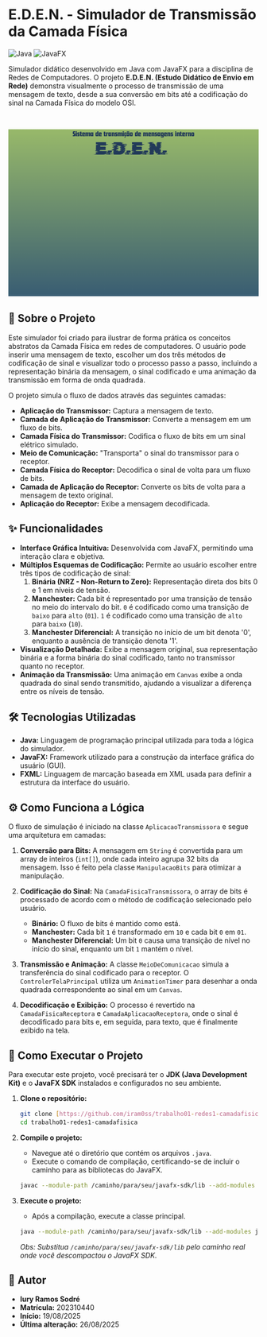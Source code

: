 # E.D.E.N. - Simulador de Transmissão da Camada Física
![Java](https://img.shields.io/badge/Java-11+-orange.svg) ![JavaFX](https://img.shields.io/badge/JavaFX-17+-blue.svg)

Simulador didático desenvolvido em Java com JavaFX para a disciplina de Redes de Computadores. O projeto **E.D.E.N. (Estudo Didático de Envio em Rede)** demonstra visualmente o processo de transmissão de uma mensagem de texto, desde a sua conversão em bits até a codificação do sinal na Camada Física do modelo OSI.

<br>

![Interface do E.D.E.N.](redes1_trabalho01_202310440/img/fundoPrincipal.png)

## 📜 Sobre o Projeto

Este simulador foi criado para ilustrar de forma prática os conceitos abstratos da Camada Física em redes de computadores. O usuário pode inserir uma mensagem de texto, escolher um dos três métodos de codificação de sinal e visualizar todo o processo passo a passo, incluindo a representação binária da mensagem, o sinal codificado e uma animação da transmissão em forma de onda quadrada.

O projeto simula o fluxo de dados através das seguintes camadas:
* **Aplicação do Transmissor:** Captura a mensagem de texto.
* **Camada de Aplicação do Transmissor:** Converte a mensagem em um fluxo de bits.
* **Camada Física do Transmissor:** Codifica o fluxo de bits em um sinal elétrico simulado.
* **Meio de Comunicação:** "Transporta" o sinal do transmissor para o receptor.
* **Camada Física do Receptor:** Decodifica o sinal de volta para um fluxo de bits.
* **Camada de Aplicação do Receptor:** Converte os bits de volta para a mensagem de texto original.
* **Aplicação do Receptor:** Exibe a mensagem decodificada.

## ✨ Funcionalidades

* **Interface Gráfica Intuitiva:** Desenvolvida com JavaFX, permitindo uma interação clara e objetiva.
* **Múltiplos Esquemas de Codificação:** Permite ao usuário escolher entre três tipos de codificação de sinal:
    1.  **Binária (NRZ - Non-Return to Zero):** Representação direta dos bits 0 e 1 em níveis de tensão.
    2.  **Manchester:** Cada bit é representado por uma transição de tensão no meio do intervalo do bit. `0` é codificado como uma transição de `baixo` para `alto` (`01`). `1` é codificado como uma transição de `alto` para `baixo` (`10`).
    3.  **Manchester Diferencial:** A transição no início de um bit denota '0', enquanto a ausência de transição denota '1'.
* **Visualização Detalhada:** Exibe a mensagem original, sua representação binária e a forma binária do sinal codificado, tanto no transmissor quanto no receptor.
* **Animação da Transmissão:** Uma animação em `Canvas` exibe a onda quadrada do sinal sendo transmitido, ajudando a visualizar a diferença entre os níveis de tensão.

## 🛠️ Tecnologias Utilizadas

* **Java:** Linguagem de programação principal utilizada para toda a lógica do simulador.
* **JavaFX:** Framework utilizado para a construção da interface gráfica do usuário (GUI).
* **FXML:** Linguagem de marcação baseada em XML usada para definir a estrutura da interface do usuário.

## ⚙️ Como Funciona a Lógica

O fluxo de simulação é iniciado na classe `AplicacaoTransmissora` e segue uma arquitetura em camadas:

1.  **Conversão para Bits:** A mensagem em `String` é convertida para um array de inteiros (`int[]`), onde cada inteiro agrupa 32 bits da mensagem. Isso é feito pela classe `ManipulacaoBits` para otimizar a manipulação.

2.  **Codificação do Sinal:** Na `CamadaFisicaTransmissora`, o array de bits é processado de acordo com o método de codificação selecionado pelo usuário.
    * **Binário:** O fluxo de bits é mantido como está.
    * **Manchester:** Cada bit `1` é transformado em `10` e cada bit `0` em `01`.
    * **Manchester Diferencial:** Um bit `0` causa uma transição de nível no início do sinal, enquanto um bit `1` mantém o nível.
   

3.  **Transmissão e Animação:** A classe `MeioDeComunicacao` simula a transferência do sinal codificado para o receptor. O `ControlerTelaPrincipal` utiliza um `AnimationTimer` para desenhar a onda quadrada correspondente ao sinal em um `Canvas`.

4.  **Decodificação e Exibição:** O processo é revertido na `CamadaFisicaReceptora` e `CamadaAplicacaoReceptora`, onde o sinal é decodificado para bits e, em seguida, para texto, que é finalmente exibido na tela.

## 🚀 Como Executar o Projeto

Para executar este projeto, você precisará ter o **JDK (Java Development Kit)** e o **JavaFX SDK** instalados e configurados no seu ambiente.

1.  **Clone o repositório:**
    ```bash
    git clone [https://github.com/iram0ss/trabalho01-redes1-camadafisica.git](https://github.com/iram0ss/trabalho01-redes1-camadafisica.git)
    cd trabalho01-redes1-camadafisica
    ```

2.  **Compile o projeto:**
    * Navegue até o diretório que contém os arquivos `.java`.
    * Execute o comando de compilação, certificando-se de incluir o caminho para as bibliotecas do JavaFX.
    ```bash
    javac --module-path /caminho/para/seu/javafx-sdk/lib --add-modules javafx.controls,javafx.fxml *.java
    ```

3.  **Execute o projeto:**
    * Após a compilação, execute a classe principal.
    ```bash
    java --module-path /caminho/para/seu/javafx-sdk/lib --add-modules javafx.controls,javafx.fxml Principal
    ```
    *Obs: Substitua `/caminho/para/seu/javafx-sdk/lib` pelo caminho real onde você descompactou o JavaFX SDK.*

## 👤 Autor

* **Iury Ramos Sodré**
* **Matrícula:** 202310440
* **Início:** 19/08/2025
* **Última alteração:** 26/08/2025
